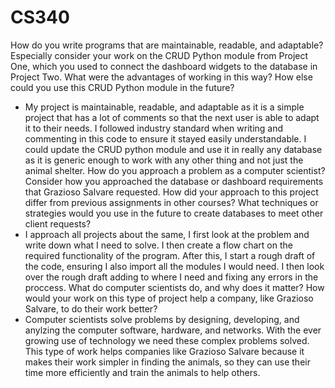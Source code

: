 # CS340
How do you write programs that are maintainable, readable, and adaptable? Especially consider your work on the CRUD Python module from Project One, which you used to connect the dashboard widgets to the database in Project Two. What were the advantages of working in this way? How else could you use this CRUD Python module in the future?
- My project is maintainable, readable, and adaptable as it is a simple project that has a lot of comments so that the next user is able to adapt it to their needs. I followed industry standard when writing and commenting in this code to ensure it stayed easily understandable. I could update the CRUD python module and use it in really any database as it is generic enough to work with any other thing and not just the animal shelter.
How do you approach a problem as a computer scientist? Consider how you approached the database or dashboard requirements that Grazioso Salvare requested. How did your approach to this project differ from previous assignments in other courses? What techniques or strategies would you use in the future to create databases to meet other client requests?
- I approach all projects about the same, I first look at the problem and write down what I need to solve. I then create a flow chart on the required functionality of the program. After this, I start a rough draft of the code, ensuring I also import all the modules I would need. I then look over the rough draft adding to where I need and fixing any errors in the proccess.
What do computer scientists do, and why does it matter? How would your work on this type of project help a company, like Grazioso Salvare, to do their work better?
- Computer scientists solve problems by designing, developing, and anylzing the computer software, hardware, and networks. With the ever growing use of technology we need these complex problems solved. This type of work helps companies like Grazioso Salvare because it makes their work simpler in finding the animals, so they can use their time more efficiently and train the animals to help others.
